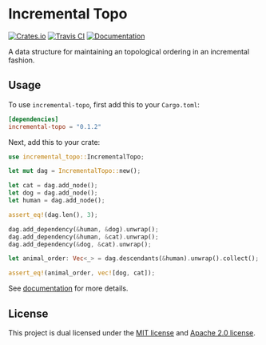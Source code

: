 # Incremental Topo

[![Crates.io](https://img.shields.io/crates/v/incremental-topo.svg)](https://crates.io/crates/incremental-topo)
[![Travis CI](https://travis-ci.com/declanvk/incremental-topo.svg?branch=main)](https://travis-ci.com/declanvk/incremental-topo)
[![Documentation](https://docs.rs/incremental-topo/badge.svg)](https://docs.rs/incremental-topo)

A data structure for maintaining an topological ordering in an incremental fashion.

## Usage

To use `incremental-topo`, first add this to your `Cargo.toml`:

```toml
[dependencies]
incremental-topo = "0.1.2"
```

Next, add this to your crate:

```rust
use incremental_topo::IncrementalTopo;

let mut dag = IncrementalTopo::new();

let cat = dag.add_node();
let dog = dag.add_node();
let human = dag.add_node();

assert_eq!(dag.len(), 3);

dag.add_dependency(&human, &dog).unwrap();
dag.add_dependency(&human, &cat).unwrap();
dag.add_dependency(&dog, &cat).unwrap();

let animal_order: Vec<_> = dag.descendants(&human).unwrap().collect();

assert_eq!(animal_order, vec![dog, cat]);
```

See [documentation](https://docs.rs/incremental-topo) for more details.

## License

This project is dual licensed under the [MIT license](LICENSE-MIT) and [Apache 2.0 license](LICENSE-APACHE).
